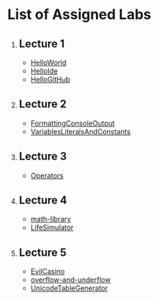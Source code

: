 <html>
<head>
</head>
<body>
  <h1> List of Assigned Labs </h1>
  <ol>
    <li>
      <h2>Lecture 1</h2>
      <ul>
        <li> <a href="https://github.com/free-monad/CSC110/blob/master/labs/hello-world.md">HelloWorld</a></li>
        <li> <a href="https://github.com/free-monad/CSC110/blob/master/labs/hello-ide.md">HelloIde</a></li>
        <li> <a href="https://github.com/free-monad/CSC110/blob/master/labs/hello-github.md">HelloGitHub</a></li>
      </ul>
    </li>
    <li>
      <h2>Lecture 2 </h2>
      <ul>
        <li><a href="https://github.com/free-monad/CSC110/blob/master/labs/formatting-console-output.md">FormattingConsoleOutput</a></li>
        <li><a href="https://github.com/free-monad/CSC110/blob/master/labs/variables.md">VariablesLiteralsAndConstants</a></li>
      </ul>
     </li>
     <li>
      <h2>Lecture 3 </h2>
      <ul>
        <li><a href="https://github.com/free-monad/CSC110/blob/master/labs/operators.md">Operators</a></li>
      </ul>
      </li>
      <li>
        <h2>Lecture 4 </h2>
        <ul>
          <li><a href="https://github.com/free-monad/CSC110/blob/master/labs/math-library.md">math-library</a></li>
          <li><a href="https://github.com/free-monad/CSC110/blob/master/labs/LifeSImulator.md">LifeSimulator</a></li>
        </ul>
      </li>
      <li> 
        <h2>Lecture 5 </h2>
        <ul>
          <li><a href="https://github.com/free-monad/CSC110/blob/master/labs/EvilCasino.md">EvilCasino</a></li>
          <li><a href="https://github.com/free-monad/CSC110/blob/master/labs/overflow-and-underflow.md">overflow-and-underflow</a></li>
          <li><a href="https://github.com/free-monad/CSC110/blob/master/labs/unicode-table.md">UnicodeTableGenerator </a></li>
        </ul>
  </ol>
</body>
</html>
